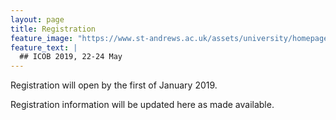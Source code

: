 ```yaml
---
layout: page
title: Registration
feature_image: "https://www.st-andrews.ac.uk/assets/university/homepage/images/hero-banner/st-andrews-hero-banner-sep-2018.jpg"
feature_text: |
  ## ICOB 2019, 22-24 May
---
```


Registration will open by the first of January 2019.

Registration information will be updated here as made available.
